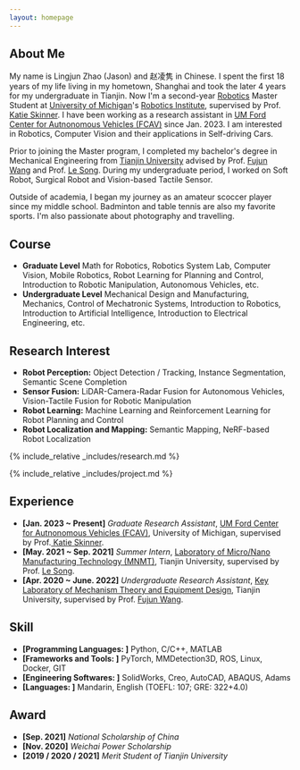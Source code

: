 ```yaml
---
layout: homepage
---
```


## About Me

My name is Lingjun Zhao (Jason) and 赵凌隽 in Chinese. I spent the first 18 years of my life living in my hometown, Shanghai and took the later 4 years for my undergraduate in Tianjin. Now I'm a second-year <a href="https://robotics.umich.edu/" target="_blank"> Robotics</a> Master Student at <a href="https://umich.edu/" target="_blank"> University of Michigan</a>'s <a href="https://robotics.umich.edu/" target="_blank"> Robotics Institute</a>, supervised by Prof.<a href="https://robotics.umich.edu/profile/katherine-skinner/" target="_blank"> Katie Skinner</a>. I have been working as a research assistant in <a href="https://fcav.engin.umich.edu/" target="_blank">UM Ford Center for Autnonomous Vehicles (FCAV)</a> since Jan. 2023. I am interested in Robotics, Computer Vision and their applications in Self-driving Cars.

Prior to joining the Master program, I completed my bachelor's degree in Mechanical Engineering from <a href="http://www.tju.edu.cn/english/index.htm" target = "_blank"> Tianjin University</a> advised by Prof. <a href= "http://faculty.tju.edu.cn/FujunWang/en/index.htm" target = "_blank"> Fujun Wang</a> and Prof. <a href="http://faculty.tju.edu.cn/SongLe/en/index.htm" target = "_blank"> Le Song</a>. During my undergraduate period, I worked on Soft Robot, Surgical Robot and Vision-based Tactile Sensor.

Outside of academia, I began my journey as an amateur scoccer player since my middle school. Badminton and table tennis are also my favorite sports. I'm also passionate about photography and travelling.



## Course
- **Graduate Level** Math for Robotics, Robotics System Lab, Computer Vision, Mobile Robotics, Robot Learning for Planning and Control, Introduction to Robotic Manipulation, Autonomous Vehicles, etc.
- **Undergraduate Level** Mechanical Design and Manufacturing, Mechanics, Control of Mechatronic Systems, Introduction to Robotics, Introduction to Artificial Intelligence, Introduction to Electrical Engineering, etc.



## Research Interest
- **Robot Perception:** Object Detection / Tracking, Instance Segmentation, Semantic Scene Completion
- **Sensor Fusion:** LiDAR-Camera-Radar Fusion for Autonomous Vehicles, Vision-Tactile Fusion for Robotic Manipulation
- **Robot Learning:** Machine Learning and Reinforcement Learning for Robot Planning and Control
- **Robot Localization and Mapping:** Semantic Mapping, NeRF-based Robot Localization


{% include_relative _includes/research.md %}

{% include_relative _includes/project.md %}



## Experience
- **[Jan. 2023 ~ Present]** *Graduate Research Assistant*, <a href="https://fcav.engin.umich.edu/" target="_blank">UM Ford Center for Autnonomous Vehicles (FCAV)</a>, University of Michigan, supervised by Prof.<a href="https://robotics.umich.edu/profile/katherine-skinner/" target="_blank"> Katie Skinner</a>.
- **[May. 2021 ~ Sep. 2021]** *Summer Intern*, <a href="http://mnmt2005.tju.edu.cn/index/index.htm" target="_blank">Laboratory of Micro/Nano Manufacturing Technology (MNMT)</a>, Tianjin University, supervised by Prof. <a href="http://faculty.tju.edu.cn/SongLe/en/index.htm" target = "_blank"> Le Song</a>.
- **[Apr. 2020 ~ June. 2022]** *Undergraduate Research Assistant*, <a href="http://www.tju.edu.cn/english/info/1035/1377.htm" target="_blank">Key Laboratory of Mechanism Theory and Equipment Design</a>, Tianjin University, supervised by Prof. <a href= "http://faculty.tju.edu.cn/FujunWang/en/index.htm" target = "_blank"> Fujun Wang</a>.



## Skill
- **[Programming Languages: ]** Python, C/C++, MATLAB
- **[Frameworks and Tools: ]** PyTorch, MMDetection3D, ROS, Linux, Docker, GIT
- **[Engineering Softwares: ]** SolidWorks, Creo, AutoCAD, ABAQUS, Adams
- **[Languages: ]** Mandarin, English (TOEFL: 107; GRE: 322+4.0)




## Award
- **[Sep. 2021]** *National Scholarship of China*
- **[Nov. 2020]** *Weichai Power Scholarship*
- **[2019 / 2020 / 2021]** *Merit Student of Tianjin University*
